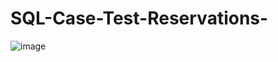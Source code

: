 # SQL-Case-Test-Reservations-
![image](https://user-images.githubusercontent.com/74237386/187317283-469ce74c-98a7-49c9-81d7-48b4e48a88de.png)

